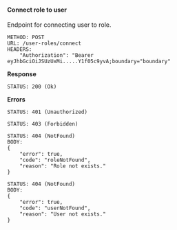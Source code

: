 #### Connect role to user

Endpoint for connecting user to role.

```
METHOD: POST
URL: /user-roles/connect
HEADERS:
    "Authorization": "Bearer eyJhbGciOiJSUzUxMi.....Y1f05c9yvA;boundary="boundary"
```

**Response**

```
STATUS: 200 (Ok)
```

**Errors**

```
STATUS: 401 (Unauthorized)
```

```
STATUS: 403 (Forbidden)
```

```
STATUS: 404 (NotFound)
BODY: 
{
    "error": true,
    "code": "roleNotFound",
    "reason": "Role not exists."
}
```

```
STATUS: 404 (NotFound)
BODY: 
{
    "error": true,
    "code": "userNotFound",
    "reason": "User not exists."
}
```